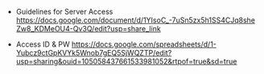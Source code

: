 - Guidelines for Server Access
https://docs.google.com/document/d/1YIsoC_-7uSn5zx5h1SS4CJq8sheZw8_KDMeOU4-Qv3Q/edit?usp=share_link

- Access ID & PW
https://docs.google.com/spreadsheets/d/1-Yubcz9ctGpKVYk5Wnob7gEQ5SjWQZTP/edit?usp=sharing&ouid=105058437661533981052&rtpof=true&sd=true
